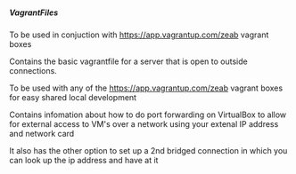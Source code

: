 
##### VagrantFiles

To be used in conjuction with https://app.vagrantup.com/zeab vagrant boxes

Contains the basic vagrantfile for a server that is open to outside connections.

To be used with any of the https://app.vagrantup.com/zeab vagrant boxes for easy shared local development

Contains infomation about how to do port forwarding on VirtualBox to allow for external access to VM's over a network using your extenal IP address and network card

It also has the other option to set up a 2nd bridged connection in which you can look up the ip address and have at it

